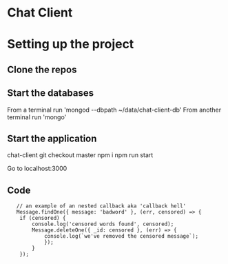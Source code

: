Chat Client
================

# Setting up the project

Clone the repos
---------------------

Start the databases
----------------------
From a terminal run 'mongod --dbpath ~/data/chat-client-db'
From another terminal run 'mongo'

Start the application
----------------------
chat-client
git checkout master
npm i
npm run start

Go to localhost:3000

Code
-------------------------

```
   // an example of an nested callback aka 'callback hell'
   Message.findOne({ message: 'badword' }, (err, censored) => {
    if (censored) {
        console.log('censored words found', censored);
        Message.deleteOne({ _id: censored }, (err) => {
            console.log(`we've removed the censored message`);
            });
        }
    });
```